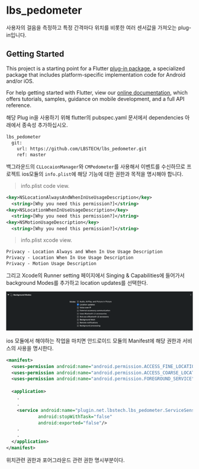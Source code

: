 # lbs_pedometer

사용자의 걸음을 측정하고 특정 간격마다 위치를 비롯한 여러 센서값을 가져오는 plug-in입니다.

## Getting Started

This project is a starting point for a Flutter
[plug-in package](https://flutter.dev/developing-packages/),
a specialized package that includes platform-specific implementation code for
Android and/or iOS.

For help getting started with Flutter, view our 
[online documentation](https://flutter.dev/docs), which offers tutorials, 
samples, guidance on mobile development, and a full API reference.

해당 Plug in을 사용하기 위해 flutter의 pubspec.yaml 문서에서 dependencies 아래에서 종속성 추가하십시오.

```
lbs_pedometer
  git:
    url: https://github.com/LBSTECH/lbs_pedometer.git
    ref: master
```

백그라운드의 `CLLocaionManager`와 `CMPedometer`를 사용해서 이벤트를 수신하므로 프로젝트 ios모듈의 `info.plist`에 
해당 기능에 대한 권한과 목적을 명시해야 합니다.

> info.plist code view.
```xml
<key>NSLocationAlwaysAndWhenInUseUsageDescription</key>
  <string>[Why you need this permission?]</string>
<key>NSLocationWhenInUseUsageDescription</key>
  <string>[Why you need this permission?]</string>
<key>NSMotionUsageDescription</key>
  <string>[Why you need this permission?]</string>
```
> info.plist xcode view.

```
Privacy - Location Always and When In Use Usage Description
Privacy - Location When In Use Usage Description
Privacy - Motion Usage Description
```

그리고 Xcode의 Runner setting 페이지에서 Singing & Capabilities에 들어가서
background Modes를 추가하고 location updates를 선택한다.

![xcode-config](./xcode-config.png)

ios 모듈에서 해야하는 작업을 마치면 안드로이드 모듈의 Manifest에 해당 권한과 서비스의 사용을 명시한다.

```xml
<manifest>
  <uses-permission android:name="android.permission.ACCESS_FINE_LOCATION"/>
  <uses-permission android:name="android.permission.ACCESS_COARSE_LOCATION"/>
  <uses-permission android:name="android.permission.FOREGROUND_SERVICE"/>
  
  <application>
    .
    .
    <service android:name="plugin.net.lbstech.lbs_pedometer.ServiceSensor"
            android:stopWithTask="false"
            android:exported="false"/>
    .
    .
  </application>
</manifest>  
```

위치관련 권한과 포어그라운드 관련 권한 명시부분이다.
